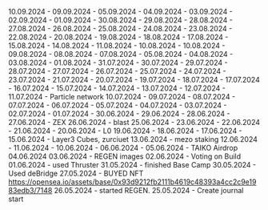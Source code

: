 10.09.2024 -
09.09.2024 -
05.09.2024 -
04.09.2024 -
03.09.2024 -
02.09.2024 -
01.09.2024 -
30.08.2024 -
29.08.2024 -
28.08.2024 -
27.08.2024 -
26.08.2024 -
25.08.2024 -
24.08.2024 -
23.08.2024 -
22.08.2024 -
20.08.2024 -
19.08.2024 -
18.08.2024 -
17.08.2024 -
15.08.2024 -
14.08.2024 -
11.08.2024 -
10.08.2024 -
10.08.2024 -
09.08.2024 -
08.08.2024 -
07.08.2024 -
05.08.2024 -
04.08.2024 -
03.08.2024 -
01.08.2024 -
31.07.2024 -
30.07.2024 -
29.07.2024 -
28.07.2024 -
27.07.2024 -
26.07.2024 -
25.07.2024 -
24.07.2024 -
23.07.2024 -
21.07.2024 - 
20.07.2024 - 
19.07.2024 - 
18.07.2024 - 
17.07.2024 - 
16.07.2024 - 
15.07.2024 - 
14.07.2024 - 
13.07.2024 - 
12.07.2024 - 
11.07.2024 - Particle network
10.07.2024 -
09.07.2024 -
08.07.2024 -
07.07.2024 -
06.07.2024 -
05.07.2024 -
04.07.2024 -
03.07.2024 -
02.07.2024 -
01.07.2024 -
30.06.2024 -
29.06.2024 -
28.06.2024 -
27.06.2024 - ZEX
26.06.2024 - blast
25.06.2024 - 
23.06.2024 - 
22.06.2024 - 
21.06.2024 - 
20.06.2024 - L0
19.06.2024 - 
18.06.2024 - 
17.06.2024 - 
15.06.2024 - Layer3 Cubes, zurciuet
13.06.2024 - mezo staking
12.06.2024 -
11.06.2024 -
10.06.2024 -
06.06.2024 -
05.06.2024 - TAIKO Airdrop
04.06.2024
03.06.2024 - REGEN images
02.06.2024 - Voting on Build
01.06.2024 - used Thruster
31.05.2024 - finished Base Camp
30.05.2024 - Used deBridge
27.05.2024 - BUYED NFT https://opensea.io/assets/base/0x93d9212fb2111b4619c48393a4cc2c9e1983edb3/7148
26.05.2024 - started REGEN.
25.05.2024 - Create journal start

